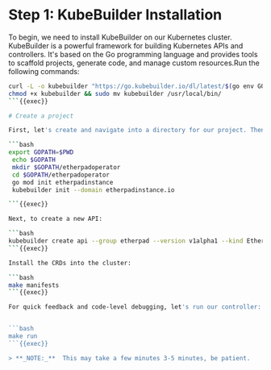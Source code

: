 # Step 1: KubeBuilder Installation
To begin, we need to install KubeBuilder on our Kubernetes cluster. KubeBuilder is a powerful framework for building Kubernetes APIs and controllers. It's based on the Go programming language and provides tools to scaffold projects, generate code, and manage custom resources.Run the following commands:

```bash
curl -L -o kubebuilder "https://go.kubebuilder.io/dl/latest/$(go env GOOS)/$(go env GOARCH)"
chmod +x kubebuilder && sudo mv kubebuilder /usr/local/bin/
```{{exec}}

# Create a project

First, let's create and navigate into a directory for our project. Then, we'll initialize it using KubeBuilder:

```bash
export GOPATH=$PWD
 echo $GOPATH
 mkdir $GOPATH/etherpadoperator
 cd $GOPATH/etherpadoperator
 go mod init etherpadinstance
 kubebuilder init --domain etherpadinstance.io

```{{exec}}

Next, to create a new API:

```bash
kubebuilder create api --group etherpad --version v1alpha1 --kind EtherpadInstance --image=ubuntu:latest --image-container-command="sleep,infinity" --image-container-port="22" --run-as-user="1001" --plugins="deploy-image/v1-alpha" --make=false
```{{exec}}

Install the CRDs into the cluster:

```bash
make manifests
```{{exec}}

For quick feedback and code-level debugging, let's run our controller:


```bash
make run
```{{exec}}

> **_NOTE:_**  This may take a few minutes 3-5 minutes, be patient.
